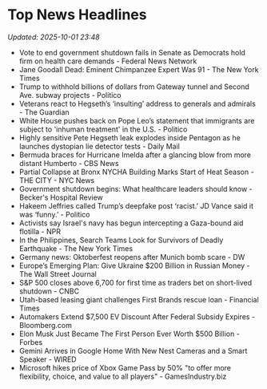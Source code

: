 # Top News Headlines

_Updated: 2025-10-01 23:48_

- Vote to end government shutdown fails in Senate as Democrats hold firm on health care demands - Federal News Network
- Jane Goodall Dead: Eminent Chimpanzee Expert Was 91 - The New York Times
- Trump to withhold billions of dollars from Gateway tunnel and Second Ave. subway projects - Politico
- Veterans react to Hegseth’s ‘insulting’ address to generals and admirals - The Guardian
- White House pushes back on Pope Leo’s statement that immigrants are subject to 'inhuman treatment' in the U.S. - Politico
- Highly sensitive Pete Hegseth leak explodes inside Pentagon as he launches dystopian lie detector tests - Daily Mail
- Bermuda braces for Hurricane Imelda after a glancing blow from more distant Humberto - CBS News
- Partial Collapse at Bronx NYCHA Building Marks Start of Heat Season - THE CITY - NYC News
- Government shutdown begins: What healthcare leaders should know - Becker's Hospital Review
- Hakeem Jeffries called Trump’s deepfake post ‘racist.’ JD Vance said it was ‘funny.’ - Politico
- Activists say Israel's navy has begun intercepting a Gaza-bound aid flotilla - NPR
- In the Philippines, Search Teams Look for Survivors of Deadly Earthquake - The New York Times
- Germany news: Oktoberfest reopens after Munich bomb scare - DW
- Europe’s Emerging Plan: Give Ukraine $200 Billion in Russian Money - The Wall Street Journal
- S&P 500 closes above 6,700 for first time as traders bet on short-lived shutdown - CNBC
- Utah-based leasing giant challenges First Brands rescue loan - Financial Times
- Automakers Extend $7,500 EV Discount After Federal Subsidy Expires - Bloomberg.com
- Elon Musk Just Became The First Person Ever Worth $500 Billion - Forbes
- Gemini Arrives in Google Home With New Nest Cameras and a Smart Speaker - WIRED
- Microsoft hikes price of Xbox Game Pass by 50% "to offer more flexibility, choice, and value to all players" - GamesIndustry.biz